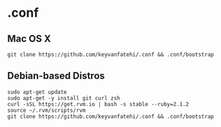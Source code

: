 # .conf

## Mac OS X

`git clone https://github.com/keyvanfatehi/.conf && .conf/bootstrap`

## Debian-based Distros

```
sudo apt-get update
sudo apt-get -y install git curl zsh
curl -sSL https://get.rvm.io | bash -s stable --ruby=2.1.2
source ~/.rvm/scripts/rvm
git clone https://github.com/keyvanfatehi/.conf && .conf/bootstrap
```
